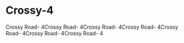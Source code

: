 # Crossy-4
Crossy Road- 4Crossy Road- 4Crossy Road- 4Crossy Road- 4Crossy Road- 4Crossy Road- 4Crossy Road- 4
